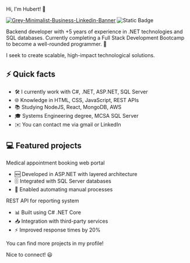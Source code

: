 <!DOCTYPE html>
<html lang="en">
<head>
  <meta charset="UTF-8">

  <link rel="stylesheet" href="styles.css">

  Hi, I'm Hubert! 👋

</head>
<body>

<a href="https://ibb.co/8BpHg21"><img src="https://i.ibb.co/kyft20N/Grey-Minimalist-Business-Linkedin-Banner.png" alt="Grey-Minimalist-Business-Linkedin-Banner" border="0"></a>
<img alt="Static Badge" src="www.linkedin.com/in/hubert-garcia-24946925">


  <p id="intro">Backend developer with +5 years of experience in .NET technologies and SQL databases. Currently completing a Full Stack Development Bootcamp to become a well-rounded programmer. 🚀</p>

  <p>I seek to create scalable, high-impact technological solutions.</p>

  <h2>⚡️ Quick facts</h2>

  <ul>
    <li>🛠️ I currently work with C#, .NET, ASP.NET, SQL Server</li>
    <li>🌐 Knowledge in HTML, CSS, JavaScript, REST APIs</li> 
    <li>📚 Studying NodeJS, React, MongoDB, AWS</li>
    <li>🎓 Systems Engineering degree, MCSA SQL Server</li>
    <li>✉️ You can contact me via gmail or LinkedIn</li>
  </ul>
  
  <h2>💻 Featured projects</h2>

  <p>Medical appointment booking web portal</p>
  <ul>
    <li>🆕 Developed in ASP.NET with layered architecture</li>
    <li>🗄️ Integrated with SQL Server databases</li>
    <li>🔄 Enabled automating manual processes</li>
  </ul>

  <p>REST API for reporting system</p>
  <ul>
    <li>📊 Built using C# .NET Core</li>
    <li>📥 Integration with third-party services</li>
    <li>⚡️ Improved response times by 20%</li>
  </ul>

  <p>You can find more projects in my profile!</p>

  <p>Nice to connect! 😃</p>

</body>
</html>



